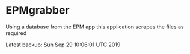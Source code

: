 # EPMgrabber
Using a database from the EPM app this application scrapes the files as required


Latest backup: Sun Sep 29 10:06:01 UTC 2019
